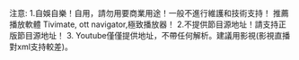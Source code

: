 注意:
1.自娛自樂！自用，請勿用要商業用途！一般不進行維護和技術支持！
推薦播放軟體 Tivimate, ott navigator,極致播放器！
2.不提供節目源地址！請支持正版節目源地址！
3. Youtube僅僅提供地址，不帶任何解析。建議用影視(影視直播對xml支持較差)。
